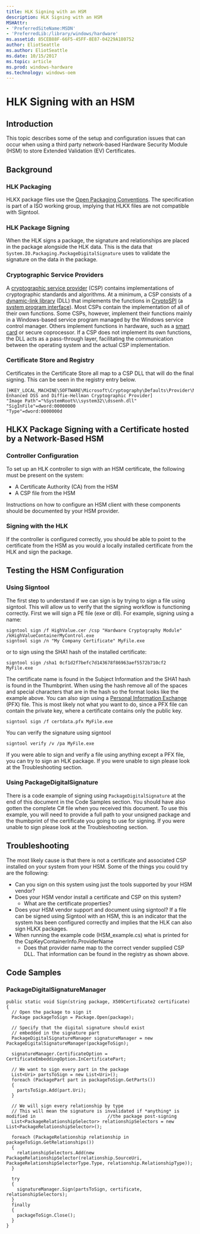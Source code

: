 ```yaml
---
title: HLK Signing with an HSM
description: HLK Signing with an HSM
MSHAttr:
- 'PreferredSiteName:MSDN'
- 'PreferredLib:/library/windows/hardware'
ms.assetid: 85CEB88F-66F5-45FF-8E87-04229A180752
author: EliotSeattle
ms.author: EliotSeattle
ms.date: 10/15/2017
ms.topic: article
ms.prod: windows-hardware
ms.technology: windows-oem
---
```


# HLK Signing with an HSM


## <span id="Introduction"></span><span id="introduction"></span><span id="INTRODUCTION"></span>Introduction


This topic describes some of the setup and configuration issues that can occur when using a third party network-based Hardware Security Module (HSM) to store Extended Validation (EV) Certificates.

## <span id="Background"></span><span id="background"></span><span id="BACKGROUND"></span>Background


### <span id="HLK_Packaging"></span><span id="hlk_packaging"></span><span id="HLK_PACKAGING"></span>HLK Packaging

HLKX package files use the [Open Packaging Conventions](https://en.wikipedia.org/wiki/Open_Packaging_Conventions). The specification is part of a ISO working group, implying that HLKX files are not compatible with Signtool.

### <span id="HLK_Package_Signing"></span><span id="hlk_package_signing"></span><span id="HLK_PACKAGE_SIGNING"></span>HLK Package Signing

When the HLK signs a package, the signature and relationships are placed in the package alongside the HLK data. This is the data that `System.IO.Packaging.PackageDigitalSignature` uses to validate the signature on the data in the package.

### <span id="Cryptographic_Service_Providers"></span><span id="cryptographic_service_providers"></span><span id="CRYPTOGRAPHIC_SERVICE_PROVIDERS"></span>Cryptographic Service Providers

A [cryptographic service provider](https://msdn.microsoft.com/en-us/library/windows/desktop/ms721572.aspx#-security-cryptographic-service-provider-gly) (CSP) contains implementations of cryptographic standards and algorithms. At a minimum, a CSP consists of a [dynamic-link library](https://msdn.microsoft.com/en-us/library/windows/desktop/ms721573.aspx#-security-dynamic-link-library-gly) (DLL) that implements the functions in [CryptoSPI](https://msdn.microsoft.com/en-us/library/windows/desktop/ms721572.aspx#-security-cryptospi-gly) (a [system program interface](https://msdn.microsoft.com/en-us/library/windows/desktop/ms721625.aspx#-security-system-program-interface-gly)). Most CSPs contain the implementation of all of their own functions. Some CSPs, however, implement their functions mainly in a Windows-based service program managed by the Windows service control manager. Others implement functions in hardware, such as a [smart card](https://msdn.microsoft.com/en-us/library/windows/desktop/ms721625.aspx#-security-smart-card-gly) or secure coprocessor. If a CSP does not implement its own functions, the DLL acts as a pass-through layer, facilitating the communication between the operating system and the actual CSP implementation.

### <span id="Certificate_Store_and_Registry"></span><span id="certificate_store_and_registry"></span><span id="CERTIFICATE_STORE_AND_REGISTRY"></span>Certificate Store and Registry

Certificates in the Certificate Store all map to a CSP DLL that will do the final signing. This can be seen in the registry entry below.

``` syntax
[HKEY_LOCAL_MACHINE\SOFTWARE\Microsoft\Cryptography\Defaults\Provider\Microsoft Enhanced DSS and Diffie-Hellman Cryptographic Provider]
"Image Path"="%SystemRoot%\\system32\\dssenh.dll"
"SigInFile"=dword:00000000
"Type"=dword:0000000d
```

## <span id="HLKX_Package_Signing_with_a_Certificate_hosted_by_a_Network-Based_HSM"></span><span id="hlkx_package_signing_with_a_certificate_hosted_by_a_network-based_hsm"></span><span id="HLKX_PACKAGE_SIGNING_WITH_A_CERTIFICATE_HOSTED_BY_A_NETWORK-BASED_HSM"></span>HLKX Package Signing with a Certificate hosted by a Network-Based HSM


### <span id="Controller_Configuration"></span><span id="controller_configuration"></span><span id="CONTROLLER_CONFIGURATION"></span>Controller Configuration

To set up an HLK controller to sign with an HSM certificate, the following must be present on the system:

-   A Certificate Authority (CA) from the HSM
-   A CSP file from the HSM

Instructions on how to configure an HSM client with these components should be documented by your HSM provider.

### <span id="Signing_with_the_HLK"></span><span id="signing_with_the_hlk"></span><span id="SIGNING_WITH_THE_HLK"></span>Signing with the HLK

If the controller is configured correctly, you should be able to point to the certificate from the HSM as you would a locally installed certificate from the HLK and sign the package.

## <span id="Testing_the_HSM_Configuration"></span><span id="testing_the_hsm_configuration"></span><span id="TESTING_THE_HSM_CONFIGURATION"></span>Testing the HSM Configuration


### <span id="Using_Signtool"></span><span id="using_signtool"></span><span id="USING_SIGNTOOL"></span>Using Signtool

The first step to understand if we can sign is by trying to sign a file using signtool. This will allow us to verify that the signing workflow is functioning correctly. First we will sign a PE file (exe or dll). For example, signing using a name:

``` syntax
signtool sign /f HighValue.cer /csp "Hardware Cryptography Module" /kHighValueContainerMyControl.exe
signtool sign /n "My Company Certificate" MyFile.exe
```

or to sign using the SHA1 hash of the installed certificate:

``` syntax
signtool sign /sha1 0cf1d2f7befc7d143678f86963aef5572b710cf2 MyFile.exe
```

The certificate name is found in the Subject Information and the SHA1 hash is found in the Thumbprint. When using the hash remove all of the spaces and special characters that are in the hash so the format looks like the example above. You can also sign using a [Personal Information Exchange](https://msdn.microsoft.com/en-us/library/windows/hardware/ff549703.aspx) (PFX) file. This is most likely not what you want to do, since a PFX file can contain the private key, where a certificate contains only the public key.

``` syntax
signtool sign /f certdata.pfx MyFile.exe
```

You can verify the signature using signtool

``` syntax
signtool verify /v /pa MyFile.exe
```

If you were able to sign and verify a file using anything except a PFX file, you can try to sign an HLK package. If you were unable to sign please look at the Troubleshooting section.

### <span id="Using_PackageDigitalSignature"></span><span id="using_packagedigitalsignature"></span><span id="USING_PACKAGEDIGITALSIGNATURE"></span>Using PackageDigitalSignature

There is a code example of signing using `PackageDigitalSignature` at the end of this document in the Code Samples section. You should have also gotten the complete C# file when you received this document. To use this example, you will need to provide a full path to your unsigned package and the thumbprint of the certificate you going to use for signing. If you were unable to sign please look at the Troubleshooting section.

## <span id="Troubleshooting"></span><span id="troubleshooting"></span><span id="TROUBLESHOOTING"></span>Troubleshooting


The most likely cause is that there is not a certificate and associated CSP installed on your system from your HSM. Some of the things you could try are the following:

-   Can you sign on this system using just the tools supported by your HSM vendor?
-   Does your HSM vendor install a certificate and CSP on this system?
    -   What are the certificate properties?
-   Does your HSM vendor support and document using signtool? If a file can be signed using Signtool with an HSM, this is an indicator that the system has been configured correctly and implies that the HLK can also sign HLKX packages.
-   When running the example code (HSM\_example.cs) what is printed for the CspKeyContainerInfo.ProviderName
    -   Does that provider name map to the correct vender supplied CSP DLL. That information can be found in the registry as shown above.

## <span id="Code_Samples"></span><span id="code_samples"></span><span id="CODE_SAMPLES"></span>Code Samples


### <span id="PackageDigitalSignatureManager"></span><span id="packagedigitalsignaturemanager"></span><span id="PACKAGEDIGITALSIGNATUREMANAGER"></span>PackageDigitalSignatureManager

```CSharp
public static void Sign(string package, X509Certificate2 certificate)
{
  // Open the package to sign it
  Package packageToSign = Package.Open(package);

  // Specify that the digital signature should exist 
  // embedded in the signature part
  PackageDigitalSignatureManager signatureManager = new PackageDigitalSignatureManager(packageToSign);

  signatureManager.CertificateOption = CertificateEmbeddingOption.InCertificatePart;

  // We want to sign every part in the package
  List<Uri> partsToSign = new List<Uri>();
  foreach (PackagePart part in packageToSign.GetParts())
  {
    partsToSign.Add(part.Uri);
  }

  // We will sign every relationship by type
  // This will mean the signature is invalidated if *anything* is modified in                           //the package post-signing
  List<PackageRelationshipSelector> relationshipSelectors = new List<PackageRelationshipSelector>();

  foreach (PackageRelationship relationship in packageToSign.GetRelationships())
  {
    relationshipSelectors.Add(new PackageRelationshipSelector(relationship.SourceUri, PackageRelationshipSelectorType.Type, relationship.RelationshipType));
  }

  try
  {
    signatureManager.Sign(partsToSign, certificate, relationshipSelectors);
  }
  finally
  {
    packageToSign.Close();
  }
}
                
```

 

 






